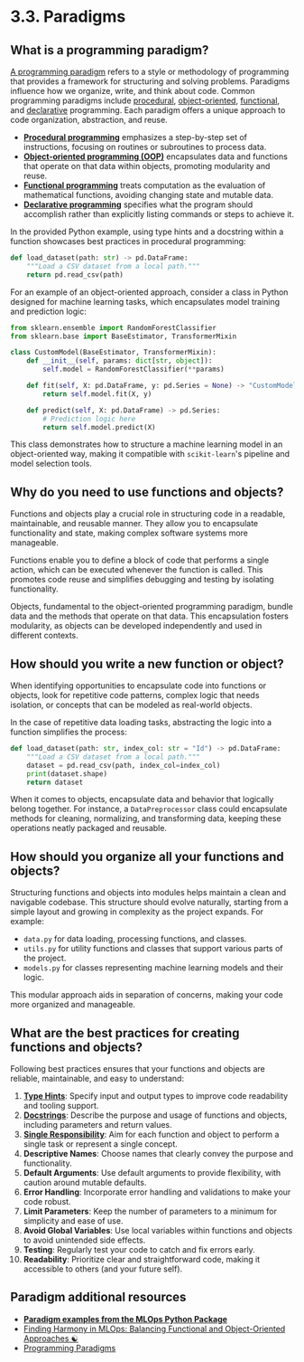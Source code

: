 # 3.3. Paradigms

## What is a programming paradigm?

[A programming paradigm](https://en.wikipedia.org/wiki/Programming_paradigm) refers to a style or methodology of programming that provides a framework for structuring and solving problems. Paradigms influence how we organize, write, and think about code. Common programming paradigms include [procedural](https://en.wikipedia.org/wiki/Procedural_programming), [object-oriented](https://en.wikipedia.org/wiki/Object-oriented_programming), [functional](https://en.wikipedia.org/wiki/Functional_programming), and [declarative](https://en.wikipedia.org/wiki/Declarative_programming) programming. Each paradigm offers a unique approach to code organization, abstraction, and reuse.

- **[Procedural programming](https://en.wikipedia.org/wiki/Procedural_programming)** emphasizes a step-by-step set of instructions, focusing on routines or subroutines to process data.
- **[Object-oriented programming (OOP)](https://en.wikipedia.org/wiki/Object-oriented_programming)** encapsulates data and functions that operate on that data within objects, promoting modularity and reuse.
- **[Functional programming](https://en.wikipedia.org/wiki/Functional_programming)** treats computation as the evaluation of mathematical functions, avoiding changing state and mutable data.
- **[Declarative programming](https://en.wikipedia.org/wiki/Declarative_programming)** specifies what the program should accomplish rather than explicitly listing commands or steps to achieve it.

In the provided Python example, using type hints and a docstring within a function showcases best practices in procedural programming:

```python
def load_dataset(path: str) -> pd.DataFrame:
    """Load a CSV dataset from a local path."""
    return pd.read_csv(path)
```

For an example of an object-oriented approach, consider a class in Python designed for machine learning tasks, which encapsulates model training and prediction logic:

```python
from sklearn.ensemble import RandomForestClassifier
from sklearn.base import BaseEstimator, TransformerMixin

class CustomModel(BaseEstimator, TransformerMixin):
    def __init__(self, params: dict[str, object]):
        self.model = RandomForestClassifier(**params)

    def fit(self, X: pd.DataFrame, y: pd.Series = None) -> "CustomModel":
        return self.model.fit(X, y)

    def predict(self, X: pd.DataFrame) -> pd.Series:
        # Prediction logic here
        return self.model.predict(X)
```

This class demonstrates how to structure a machine learning model in an object-oriented way, making it compatible with `scikit-learn`'s pipeline and model selection tools.

## Why do you need to use functions and objects?

Functions and objects play a crucial role in structuring code in a readable, maintainable, and reusable manner. They allow you to encapsulate functionality and state, making complex software systems more manageable.

Functions enable you to define a block of code that performs a single action, which can be executed whenever the function is called. This promotes code reuse and simplifies debugging and testing by isolating functionality.

Objects, fundamental to the object-oriented programming paradigm, bundle data and the methods that operate on that data. This encapsulation fosters modularity, as objects can be developed independently and used in different contexts.

## How should you write a new function or object?

When identifying opportunities to encapsulate code into functions or objects, look for repetitive code patterns, complex logic that needs isolation, or concepts that can be modeled as real-world objects.

In the case of repetitive data loading tasks, abstracting the logic into a function simplifies the process:

```python
def load_dataset(path: str, index_col: str = "Id") -> pd.DataFrame:
    """Load a CSV dataset from a local path."""
    dataset = pd.read_csv(path, index_col=index_col)
    print(dataset.shape)
    return dataset
```

When it comes to objects, encapsulate data and behavior that logically belong together. For instance, a `DataPreprocessor` class could encapsulate methods for cleaning, normalizing, and transforming data, keeping these operations neatly packaged and reusable.

## How should you organize all your functions and objects?

Structuring functions and objects into modules helps maintain a clean and navigable codebase. This structure should evolve naturally, starting from a simple layout and growing in complexity as the project expands. For example:

- `data.py` for data loading, processing functions, and classes.
- `utils.py` for utility functions and classes that support various parts of the project.
- `models.py` for classes representing machine learning models and their logic.

This modular approach aids in separation of concerns, making your code more organized and manageable.

## What are the best practices for creating functions and objects?

Following best practices ensures that your functions and objects are reliable, maintainable, and easy to understand:

1. **[Type Hints](https://docs.python.org/3/library/typing.html)**: Specify input and output types to improve code readability and tooling support.
2. **[Docstrings](https://peps.python.org/pep-0257/)**: Describe the purpose and usage of functions and objects, including parameters and return values.
3. **[Single Responsibility](https://en.wikipedia.org/wiki/Single-responsibility_principle)**: Aim for each function and object to perform a single task or represent a single concept.
4. **Descriptive Names**: Choose names that clearly convey the purpose and functionality.
5. **Default Arguments**: Use default arguments to provide flexibility, with caution around mutable defaults.
6. **Error Handling**: Incorporate error handling and validations to make your code robust.
7. **Limit Parameters**: Keep the number of parameters to a minimum for simplicity and ease of use.
8. **Avoid Global Variables**: Use local variables within functions and objects to avoid unintended side effects.
9. **Testing**: Regularly test your code to catch and fix errors early.
10. **Readability**: Prioritize clear and straightforward code, making it accessible to others (and your future self).

## Paradigm additional resources

- **[Paradigm examples from the MLOps Python Package](https://github.com/fmind/mlops-python-package/tree/main/src/bikes)**
- [Finding Harmony in MLOps: Balancing Functional and Object-Oriented Approaches ☯](https://fmind.medium.com/finding-harmony-in-mlops-balancing-functional-and-object-oriented-approaches-503591be6d9b)
- [Programming Paradigms](https://en.wikipedia.org/wiki/Programming_paradigm)